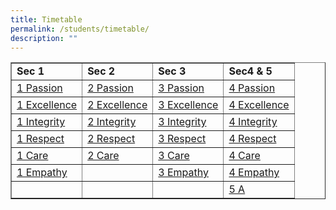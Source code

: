 ```yaml
---
title: Timetable
permalink: /students/timetable/
description: ""
---
```

<table border="1" style="border-collapse: collapse; width: 100%;">
<tbody>
<tr style="height: 20px;">
<td style="width: 25%; height: 20px;"><strong>Sec 1</strong></td>
<td style="width: 25%; height: 20px;"><strong>Sec 2</strong></td>
<td style="width: 25%; height: 20px;"><strong>Sec 3</strong></td>
<td style="width: 25%; height: 20px;"><strong>Sec4 &amp; 5</strong></td>
</tr>
<tr style="height: 21px;">
<td style="width: 25%; height: 21px;"><a href="/files/timetable1p.pdf">1 Passion</a></td>
<td style="width: 25%; height: 21px;"><a href="/files/timetable2p.pdf">2 Passion</a></td>
<td style="width: 25%; height: 21px;"><a href="/files/timetable3p.pdf">3 Passion</a></td>
<td style="width: 25%; height: 21px;"><a href="/files/timetable4p.pdf">4 Passion</a></td>
</tr>
<tr style="height: 21px;">
<td style="width: 25%; height: 21px;"><a href="/files/timetable1ex.pdf">1 Excellence</a></td>
<td style="width: 25%; height: 21px;"><a href="/files/timetable2ex.pdf">2 Excellence</a></td>
<td style="width: 25%; height: 21px;"><a href="/files/timetable3ex.pdf">3 Excellence</a></td>
<td style="width: 25%; height: 21px;"><a href="/files/timetable4ex.pdf">4 Excellence</a></td>
</tr>
<tr style="height: 21px;">
<td style="width: 25%; height: 21px;"><a href="/files/timetable1i.pdf">1 Integrity</a></td>
<td style="width: 25%; height: 21px;"><a href="/files/timetable2i.pdf">2 Integrity</a></td>
<td style="width: 25%; height: 21px;"><a href="/files/timetable3i.pdf">3 Integrity</a></td>
<td style="width: 25%; height: 21px;"><a href="/files/timetable4i.pdf">4 Integrity</a></td>
</tr>
<tr style="height: 21px;">
<td style="width: 25%; height: 21px;"><a href="/files/timetable1r.pdf">1 Respect</a></td>
<td style="width: 25%; height: 21px;"><a href="/files/timetable2r.pdf">2 Respect</a></td>
<td style="width: 25%; height: 21px;"><a href="/files/timetable3r.pdf">3 Respect</a></td>
<td style="width: 25%; height: 21px;"><a href="/files/timetable4r.pdf">4 Respect</a></td>
</tr>
<tr style="height: 21px;">
<td style="width: 25%; height: 21px;"><a href="/files/timetable1c.pdf">1 Care</a></td>
<td style="width: 25%; height: 21px;"><a href="/files/timetable2c.pdf">2 Care</a></td>
<td style="width: 25%; height: 21px;"><a href="/files/timetable3c.pdf">3 Care</a></td>
<td style="width: 25%; height: 21px;"><a href="/files/timetable4c.pdf">4 Care</a></td>
</tr>
<tr style="height: 21px;">
<td style="width: 25%; height: 21px;"><a href="/files/timetable1em.pdf">1 Empathy</a></td>
<td style="width: 25%; height: 21px;"></td>
<td style="width: 25%; height: 21px;"><a href="/files/timetable3em.pdf">3 Empathy</a></td>
<td style="width: 25%; height: 21px;"><a href="/files/timetable4em.pdf">4 Empathy</a></td>
</tr>
<tr>
<td style="width: 25%;"></td>
<td style="width: 25%;"></td>
<td style="width: 25%;"></td>
<td style="width: 25%;"><a href="/files/timetable5a.pdf">5 A</a></td>
</tr>
</tbody>
</table>